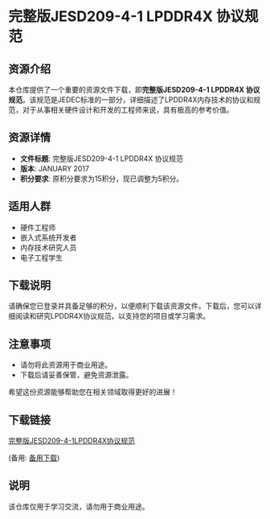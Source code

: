# 完整版JESD209-4-1 LPDDR4X 协议规范

## 资源介绍

本仓库提供了一个重要的资源文件下载，即**完整版JESD209-4-1 LPDDR4X 协议规范**。该规范是JEDEC标准的一部分，详细描述了LPDDR4X内存技术的协议和规范，对于从事相关硬件设计和开发的工程师来说，具有极高的参考价值。

## 资源详情

- **文件标题**: 完整版JESD209-4-1 LPDDR4X 协议规范
- **版本**: JANUARY 2017
- **积分要求**: 原积分要求为15积分，现已调整为5积分。

## 适用人群

- 硬件工程师
- 嵌入式系统开发者
- 内存技术研究人员
- 电子工程学生

## 下载说明

请确保您已登录并具备足够的积分，以便顺利下载该资源文件。下载后，您可以详细阅读和研究LPDDR4X协议规范，以支持您的项目或学习需求。

## 注意事项

- 请勿将此资源用于商业用途。
- 下载后请妥善保管，避免资源泄露。

希望这份资源能够帮助您在相关领域取得更好的进展！

## 下载链接
[完整版JESD209-4-1LPDDR4X协议规范](https://pan.quark.cn/s/1874d7335035) 

(备用: [备用下载](https://pan.baidu.com/s/1u-HJG__mT8eAiAXcWADzaw?pwd=1234))

## 说明

该仓库仅用于学习交流，请勿用于商业用途。
